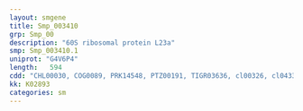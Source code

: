 ```yaml
---
layout: smgene
title: Smp_003410
grp: Smp_00
description: "60S ribosomal protein L23a"
smp: Smp_003410.1
uniprot: "G4V6P4"
length:   594
cdd: "CHL00030, COG0089, PRK14548, PTZ00191, TIGR03636, cl00326, cl04335, pfam00276, pfam03939"
kk: K02893
categories: sm
---
```

